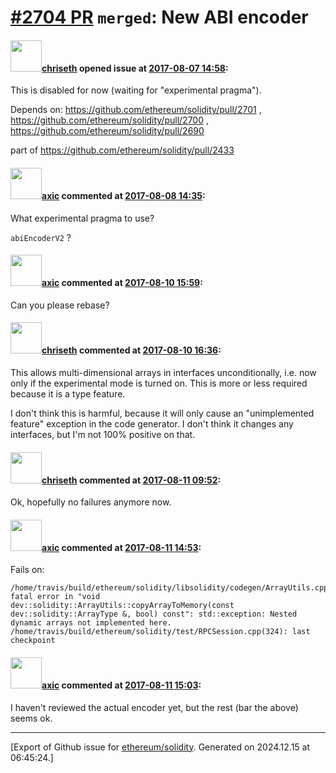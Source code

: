 # [\#2704 PR](https://github.com/ethereum/solidity/pull/2704) `merged`: New ABI encoder

#### <img src="https://avatars.githubusercontent.com/u/9073706?v=4" width="50">[chriseth](https://github.com/chriseth) opened issue at [2017-08-07 14:58](https://github.com/ethereum/solidity/pull/2704):

This is disabled for now (waiting for "experimental pragma").

Depends on: https://github.com/ethereum/solidity/pull/2701 , https://github.com/ethereum/solidity/pull/2700 , https://github.com/ethereum/solidity/pull/2690

part of https://github.com/ethereum/solidity/pull/2433

#### <img src="https://avatars.githubusercontent.com/u/20340?v=4" width="50">[axic](https://github.com/axic) commented at [2017-08-08 14:35](https://github.com/ethereum/solidity/pull/2704#issuecomment-320975307):

What experimental pragma to use?

`abiEncoderV2` ?

#### <img src="https://avatars.githubusercontent.com/u/20340?v=4" width="50">[axic](https://github.com/axic) commented at [2017-08-10 15:59](https://github.com/ethereum/solidity/pull/2704#issuecomment-321595400):

Can you please rebase?

#### <img src="https://avatars.githubusercontent.com/u/9073706?v=4" width="50">[chriseth](https://github.com/chriseth) commented at [2017-08-10 16:36](https://github.com/ethereum/solidity/pull/2704#issuecomment-321605682):

This allows multi-dimensional arrays in interfaces unconditionally, i.e. now only if the experimental mode is turned on. This is more or less required because it is a type feature.

I don't think this is harmful, because it will only cause an "unimplemented feature" exception in the code generator. I don't think it changes any interfaces, but I'm not 100% positive on that.

#### <img src="https://avatars.githubusercontent.com/u/9073706?v=4" width="50">[chriseth](https://github.com/chriseth) commented at [2017-08-11 09:52](https://github.com/ethereum/solidity/pull/2704#issuecomment-321772190):

Ok, hopefully no failures anymore now.

#### <img src="https://avatars.githubusercontent.com/u/20340?v=4" width="50">[axic](https://github.com/axic) commented at [2017-08-11 14:53](https://github.com/ethereum/solidity/pull/2704#issuecomment-321835284):

Fails on:
```
/home/travis/build/ethereum/solidity/libsolidity/codegen/ArrayUtils.cpp(290): fatal error in "void dev::solidity::ArrayUtils::copyArrayToMemory(const dev::solidity::ArrayType &, bool) const": std::exception: Nested dynamic arrays not implemented here.
/home/travis/build/ethereum/solidity/test/RPCSession.cpp(324): last checkpoint
```

#### <img src="https://avatars.githubusercontent.com/u/20340?v=4" width="50">[axic](https://github.com/axic) commented at [2017-08-11 15:03](https://github.com/ethereum/solidity/pull/2704#issuecomment-321838074):

I haven't reviewed the actual encoder yet, but the rest (bar the above) seems ok.


-------------------------------------------------------------------------------



[Export of Github issue for [ethereum/solidity](https://github.com/ethereum/solidity). Generated on 2024.12.15 at 06:45:24.]
